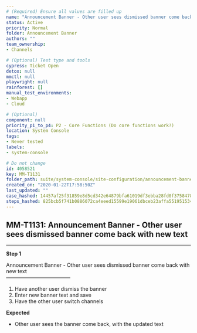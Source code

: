 ```yaml
---
# (Required) Ensure all values are filled up
name: "Announcement Banner - Other user sees dismissed banner come back with new text"
status: Active
priority: Normal
folder: Announcement Banner
authors: ""
team_ownership: 
- Channels

# (Optional) Test type and tools
cypress: Ticket Open
detox: null
mmctl: null
playwright: null
rainforest: []
manual_test_environments: 
- Webapp
- Cloud

# (Optional)
component: null
priority_p1_to_p4: P2 - Core Functions (Do core functions work?)
location: System Console
tags: 
- Never tested
labels: 
- system-console

# Do not change
id: 4058521
key: MM-T1131
folder_path: suite/system-console/site-configuration/announcement-banner
created_on: "2020-01-22T17:58:50Z"
last_updated: ""
case_hashed: 14457af25f31859e8d5cd342e64879bfa61019df3ebba28fd0f3758478c97c735ae7c738705a29efcc9387f75e25b6b9
steps_hashed: 825bcb5f741b0886072ca4eeed15599e19061dbceb23affa551951534ba41de1e0fa13f0103580de13932343829bf2d3
---
```


## MM-T1131: Announcement Banner - Other user sees dismissed banner come back with new text

---

**Step 1**

Announcement Banner - Other user sees dismissed banner come back with new text\
–––––––––––––––––––––––––

1. Have another user dismiss the banner
2. Enter new banner text and save
3. Have the other user switch channels

**Expected**

- Other user sees the banner come back, with the updated text
